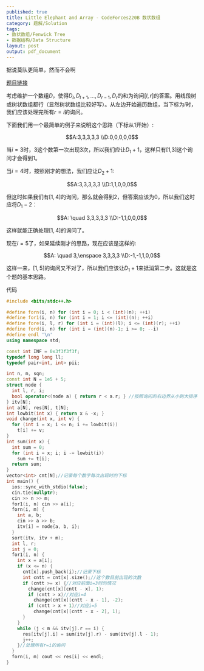```yaml
---
published: true
title: Little Elephant and Array - CodeForces220B 数状数组
category: 题解/Solution
tags: 
- 数状数组/Fenwick Tree 
- 数据结构/Data Structure
layout: post
output: pdf_document
---
```


据说莫队更简单，然而不会啊

<!-- more -->

[题目链接](https://vjudge.net/problem/CodeForces-220B)

考虑维护一个数组$D$，使得$D_l,D_{l+1},\dots,D_{r-1},D_r$的和为询问$[l,r]$的答案。用线段树或树状数组都行（显然树状数组比较好写）。从左边开始遍历数组，当下标为$i$时，我们应该处理完所有$r=i$的询问。

下面我们用一个最简单的例子来说明这个思路（下标从1开始）:

$$A:3,3,3,3,3 
\\D:0,0,0,0,0$$

当$i=3$时，3这个数第一次出现3次，所以我们应让$D_1+1$，这样只有[1,3]这个询问才会得到1。

当$i=4$时，按照刚才的想法，我们应让$D_2+1$:

$$A:3,3,3,3,3 
\\D:1,1,0,0,0$$

但这时如果我们有$[1,4]$的询问，那么就会得到2，但答案应该为0，所以我们这时应将$D_1-2$：

$$A: \quad 3,3,3,3,3 
\\D:-1,1,0,0,0$$

这样就能正确处理$[1,4]$的询问了。

现在$i=5$了，如果延续刚才的思路，现在应该是这样的:

$$A: \quad 3,\enspace 3,3,3,3 
\\D:-1,-1,1,0,0$$

这样一来，$[1,5]$的询问又不对了，所以我们应该让$D_1+1$来抵消第二步。这就是这个题的基本思路。

代码

```cpp
#include <bits/stdc++.h>

#define forn(i, n) for (int i = 0; i < (int)(n); ++i)
#define for1(i, n) for (int i = 1; i <= (int)(n); ++i)
#define fore(i, l, r) for (int i = (int)(l); i <= (int)(r); ++i)
#define ford(i, n) for (int i = (int)(n)-1; i >= 0; --i)
#define endl '\n'
using namespace std;

const int INF = 0x3f3f3f3f;
typedef long long ll;
typedef pair<int, int> pii;

int n, m, sqn;
const int N = 1e5 + 5;
struct node {
  int l, r, i;
  bool operator<(node a) { return r < a.r; } //按照询问的右边界从小到大排序
} itv[N];
int a[N], res[N], t[N];
int lowbit(int x) { return x & -x; }
void change(int x, int v) {
  for (int i = x; i <= n; i += lowbit(i))
    t[i] += v;
}
int sum(int x) {
  int sum = 0;
  for (int i = x; i; i -= lowbit(i))
    sum += t[i];
  return sum;
}
vector<int> cnt[N];//记录每个数字每次出现时的下标
int main() {
  ios::sync_with_stdio(false);
  cin.tie(nullptr);
  cin >> n >> m;
  for1(i, n) cin >> a[i];
  forn(i, m) {
    int a, b;
    cin >> a >> b;
    itv[i] = node{a, b, i};
  }
  sort(itv, itv + m);
  int l, r;
  int j = 0;
  for1(i, n) {
    int x = a[i];
    if (x <= n) {
      cnt[x].push_back(i);//记录下标
      int cntt = cnt[x].size();//这个数目前出现的次数
      if (cntt >= x) {//对应前面i=3时的情况
        change(cnt[x][cntt - x], 1);
        if (cntt > x)//对应i=4
          change(cnt[x][cntt - x - 1], -2);
        if (cntt > x + 1)//对应i=5
          change(cnt[x][cntt - x - 2], 1);
      }
    }
    while (j < m && itv[j].r == i) {
      res[itv[j].i] = sum(itv[j].r) - sum(itv[j].l - 1);
      j++;
    }//处理所有r=i的询问
  }
  forn(i, m) cout << res[i] << endl;
}
```